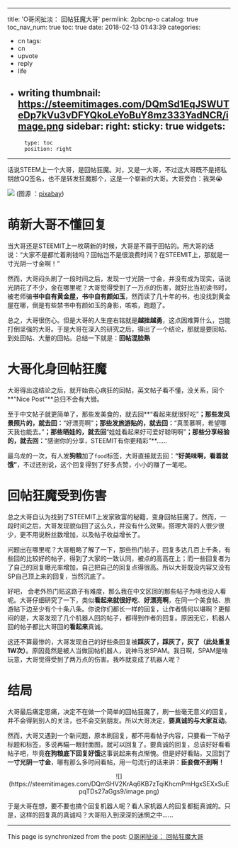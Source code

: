 
---
title: 'O哥闲扯淡： 回帖狂魔大哥'
permlink: 2pbcnp-o
catalog: true
toc_nav_num: true
toc: true
date: 2018-02-13 01:43:39
categories:
- cn
tags:
- cn
- upvote
- reply
- life
- writing
thumbnail: https://steemitimages.com/DQmSd1EqJSWUTeDp7kVu3vDFYQkoLeYoBuY8mz333YadNCR/image.png
sidebar:
    right:
        sticky: true
widgets:
    -
        type: toc
        position: right
---


话说STEEM上一个大哥，是回帖狂魔。对，又是一大哥，不过这大哥既不是把私钥放QQ签名，也不是转发狂魔那个，这是一个崭新的大哥。大哥旁白：我哭😭

![](https://steemitimages.com/DQmSd1EqJSWUTeDp7kVu3vDFYQkoLeYoBuY8mz333YadNCR/image.png)
(图源 ：[pixabay](https://pixabay.com))

# 萌新大哥不懂回复

当大哥还是STEEMIT上一枚萌新的时候，大哥是不屑于回帖的。用大哥的话说：“大家不是都忙着刷钱吗？回帖岂不是很浪费时间？在STEEMIT上，那就是一寸光阴一寸金啊！”

然而，大哥闷头刷了一段时间之后，发现一寸光阴一寸金，并没有成为现实，话说光阴花了不少，金在哪里呢？大哥觉得受到了一万点的伤害，就好比当初读书时，被老师骗**书中自有黄金屋，书中自有颜如玉**，然而读了几十年的书，也没找到黄金屋在哪，倒是有些禁书中有颜如玉的身影，咳咳，跑题了。

总之，大哥很伤心。但是大哥的人生座右铭就是**越挫越勇**，这点困难算什么，岂能打倒坚强的大哥。于是大哥在深入的研究之后，得出了一个结论，那就是要回帖、到处回帖、大量的回帖。总结一下就是：**回帖混脸熟**

# 大哥化身回帖狂魔

大哥得出这结论之后，就开始丧心病狂的回帖，英文帖子看不懂，没关系，回个**“Nice Post”**总归不会有大错。

至于中文帖子就更简单了，那些发美食的，就去回**“看起来就很好吃”**；那些发风景照片的，就去回：**“好漂亮啊”**；那些发旅游贴的，就去回：**“真羡慕啊，希望哪天我也能去。”**；那些晒娃的，就去回**“娃娃看起来好可爱好聪明啊”**；那些分享经验的，就去回：**“感谢你的分享，STEEMIT有你更精彩”**......

最乌龙的一次，有人发**狗粮**加了`food`标签，大哥直接就去回：**“好美味啊，看着就饿”**，不过还别说，这个回复得到了好多点赞，小小的赚了一笔呢。

# 回帖狂魔受到伤害

总之大哥自认为找到了STEEMIT上发家致富的秘籍，变身回帖狂魔了。然而，一段时间之后，大哥发现貌似回了这么久，并没有什么效果。搭理大哥的人很少很少，更不用说粉丝数增加，以及帖子收益增长了。

问题出在哪里呢？大哥粗略了解了一下，那些热门帖子，回复多达几百上千条，有些回的比较好的帖子，得到了大家的一致认同，被点的高高在上；而一些回复者为了自己的回复曝光率增加，自己把自己的回复点得很高。所以大哥既没内容又没有SP自己顶上来的回复，当然沉底了。

好吧， 会老外热门贴这路子有难度，那么我在中文区回的那些帖子为啥也没人看呢。大哥仔细研究了一下，类似**看起来就很好吃**、**好漂亮啊**，在同一个美食帖、旅游贴下边至少有个十条八条。你说你们都长一样的回复，让作者情何以堪啊？更郁闷的是，大哥发现了几个机器人回的帖子，都得到作者的回复。原因无它，机器人回的帖子都比大哥回的**看起来**真诚。


这还不算最惨的，大哥发现自己的好些条回复被**踩灰了，踩灰了，灰了（此处重复1W次）**。原因竟然是被人当做回帖机器人，说神马发SPAM。我日啊，SPAM是啥玩意，大哥觉得受到了两万点的伤害。我咋就变成了机器人呢？

# 结局

大哥最后痛定思痛，决定不在做一个简单的回帖狂魔了，刷一些毫无意义的回复，并不会得到别人的关注，也不会交到朋友。所以大哥决定，**要真诚的与大家互动**。

然而，大哥又遇到一个新问题，原本刷回复，都不用看帖子内容，只要看一下帖子标题和标签，多说再瞄一眼封面图，就可以回复了。要真诚的回复，总该好好看看帖子吧，毕竟**在狗粮底下回复好饿**这事说起来有点惭愧。但是好好看贴，又回到了**一寸光阴一寸金**，哪有那么多时间看帖，用一句流行的话来讲：**臣妾做不到啊！**

<center>![](https://steemitimages.com/DQmSHV2KrAq6KB7zTqiKhcmPmHgxSEXxSuEpqTDs27aGgs9/image.png)</center>

于是大哥在想，要不要也搞个回复机器人呢？看人家机器人的回复都挺真诚的。只是，这样的回复真的真诚吗？大哥陷入到深深的迷惘之中......

- - -

This page is synchronized from the post: [O哥闲扯淡： 回帖狂魔大哥](https://steemit.com/@oflyhigh/2pbcnp-o)
